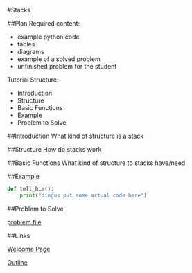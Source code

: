 #Stacks

##Plan
Required content:
* example python code
* tables
* diagrams
* example of a solved problem
* unfinished problem for the student

Tutorial Structure:
* Introduction
* Structure
* Basic Functions
* Example
* Problem to Solve


##Introduction
What kind of structure is a stack


##Structure
How do stacks work


##Basic Functions
What kind of structure to stacks have/need


##Example
```python
def tell_him():
    print("dingus put some actual code here")
```

##Problem to Solve

[problem file](https://crouton.net/)



##Links

[Welcome Page](0-welcome.md)

[Outline](outline.md)
